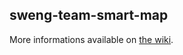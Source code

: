 ## sweng-team-smart-map

More informations available on [the wiki](https://github.com/sweng-epfl-2014/sweng-team-smart-map/wiki).
